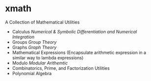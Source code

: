 # xmath
A Collection of Mathematical Utilities

* Calculus _Numerical & Symbolic Differentiation and Numerical Integration_
* Groups _Group Theory_
* Graphs _Graph Theory_
* Mathematical Expressions (Encapsulate arithmetic expression in a similar way to lambda expressions)
* Modulo  _Modular Arithemtic_
* Combinatorics, Prime, and Factorization Utilities
* Polynomial Algebra
